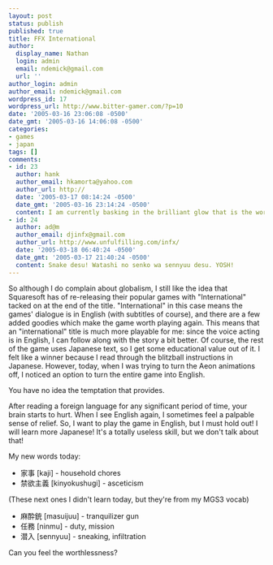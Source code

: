 ```yaml
---
layout: post
status: publish
published: true
title: FFX International
author:
  display_name: Nathan
  login: admin
  email: ndemick@gmail.com
  url: ''
author_login: admin
author_email: ndemick@gmail.com
wordpress_id: 17
wordpress_url: http://www.bitter-gamer.com/?p=10
date: '2005-03-16 23:06:08 -0500'
date_gmt: '2005-03-16 14:06:08 -0500'
categories:
- games
- japan
tags: []
comments:
- id: 23
  author: hank
  author_email: hkamorta@yahoo.com
  author_url: http://
  date: '2005-03-17 08:14:24 -0500'
  date_gmt: '2005-03-16 23:14:24 -0500'
  content: I am currently basking in the brilliant glow that is the worthlessness.
- id: 24
  author: ad@m
  author_email: djinfx@gmail.com
  author_url: http://www.unfulfilling.com/infx/
  date: '2005-03-18 06:40:24 -0500'
  date_gmt: '2005-03-17 21:40:24 -0500'
  content: Snake desu! Watashi no senko wa sennyuu desu. YOSH!
---
```

So although I do complain about globalism, I still like the idea that Squaresoft 
has of re-releasing their popular games with "International" tacked on at the 
end of the title. "International" in this case means the games' dialogue is in 
English (with subtitles of course), and there are a few added goodies which make 
the game worth playing again. This means that an "international" title is much 
more playable for me: since the voice acting is in English, I can follow along 
with the story a bit better. Of course, the rest of the game uses Japanese text, 
so I get some educational value out of it. I felt like a winner because I read 
through the blitzball instructions in Japanese. However, today, when I was 
trying to turn the Aeon animations off, I noticed an option to turn the entire 
game into English.

You have no idea the temptation that provides.

After reading a foreign language for any significant period of time, your 
brain starts to hurt. When I see English again, I sometimes feel a palpable 
sense of relief. So, I want to play the game in English, but I must hold out! 
I will learn more Japanese! It's a totally useless skill, but we don't talk 
about that!

My new words today:

* 家事 [kaji] - household chores
* 禁欲主義 [kinyokushugi] - asceticism

(These next ones I didn't learn today, but they're from my MGS3 vocab)

* 麻酔銃 [masuijuu] - tranquilizer gun
* 任務 [ninmu] - duty, mission
* 潜入 [sennyuu] - sneaking, infiltration

Can you feel the worthlessness?
